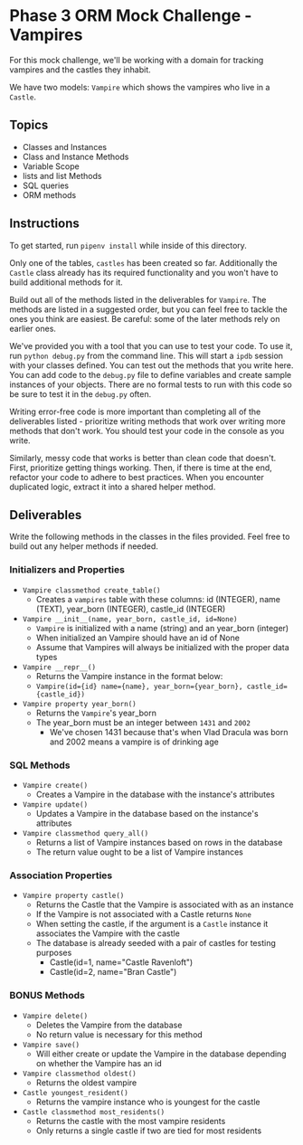 # Phase 3 ORM Mock Challenge - Vampires

For this mock challenge, we'll be working with a domain for tracking vampires
and the castles they inhabit.

We have two models: `Vampire` which shows the vampires who live in a `Castle`.

## Topics

- Classes and Instances
- Class and Instance Methods
- Variable Scope
- lists and list Methods
- SQL queries
- ORM methods

## Instructions

To get started, run `pipenv install` while inside of this directory.

Only one of the tables, `castles` has been created so far. Additionally the `Castle`
class already has its required functionality and you won't have to build
additional methods for it.

Build out all of the methods listed in the deliverables for `Vampire`. The methods are listed
in a suggested order, but you can feel free to tackle the ones you think are
easiest. Be careful: some of the later methods rely on earlier ones.

We've provided you with a tool that you can use to test your code. To use it,
run `python debug.py` from the command line. This will start a `ipdb` session
with your classes defined. You can test out the methods that you write here. You
can add code to the `debug.py` file to define variables and create sample
instances of your objects. There are no formal tests to run with this code so be
sure to test it in the `debug.py` often.

Writing error-free code is more important than completing all of the
deliverables listed - prioritize writing methods that work over writing more
methods that don't work. You should test your code in the console as you write.

Similarly, messy code that works is better than clean code that doesn't. First,
prioritize getting things working. Then, if there is time at the end, refactor
your code to adhere to best practices. When you encounter duplicated logic,
extract it into a shared helper method.

## Deliverables

Write the following methods in the classes in the files provided. Feel free to
build out any helper methods if needed.

### Initializers and Properties

- `Vampire classmethod create_table()`
  - Creates a `vampires` table with these columns: id (INTEGER), name (TEXT),
  year_born (INTEGER), castle_id (INTEGER)
- `Vampire __init__(name, year_born, castle_id, id=None)`
  - `Vampire` is initialized with a name (string) and an year_born (integer)
  - When initialized an Vampire should have an id of None
  - Assume that Vampires will always be initialized with the proper data types
- `Vampire __repr__()`
  - Returns the Vampire instance in the format below:
  - `Vampire(id={id} name={name}, year_born={year_born}, castle_id={castle_id})`
- `Vampire property year_born()`
  - Returns the `Vampire`'s year_born
  - The year_born must be an integer between `1431` and `2002`
    - We've chosen 1431 because that's when Vlad Dracula was born and 2002 means a vampire is of drinking age

### SQL Methods

- `Vampire create()`
  - Creates a Vampire in the database with the instance's attributes
- `Vampire update()`
  - Updates a Vampire in the database based on the instance's attributes
- `Vampire classmethod query_all()`
  - Returns a list of Vampire instances based on rows in the database
  - The return value ought to be a list of Vampire instances

### Association Properties

- `Vampire property castle()`
  - Returns the Castle that the Vampire is associated with as an instance
  - If the Vampire is not associated with a Castle returns `None`
  - When setting the castle, if the argument is a `Castle` instance it associates
  the Vampire with the castle
  - The database is already seeded with a pair of castles for testing purposes
    - Castle(id=1, name="Castle Ravenloft")
    - Castle(id=2, name="Bran Castle")

### BONUS Methods

- `Vampire delete()`
  - Deletes the Vampire from the database
  - No return value is necessary for this method
- `Vampire save()`
  - Will either create or update the Vampire in the database depending on
  whether the Vampire has an id
- `Vampire classmethod oldest()`
  - Returns the oldest vampire
- `Castle youngest_resident()`
  - Returns the vampire instance who is youngest for the castle
- `Castle classmethod most_residents()`
  - Returns the castle with the most vampire residents
  - Only returns a single castle if two are tied for most residents
